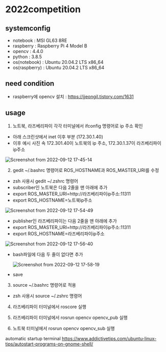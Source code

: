 # 2022competition

## systemconfig
* notebook : MSI GL63 8RE
* raspberry : Raspberry Pi 4 Model B
* opencv : 4.4.0
* python : 3.8.5
* os(notebook) : Ubuntu 20.04.2 LTS x86_64
* os(raspberry) : Ubuntu 20.04.2 LTS x86_64

## need condition
* raspberry에 opencv 설치 : https://jjeongil.tistory.com/1631
  
## usage
1. 노트북, 라즈베리파이 각각 터미널에서 ifconfig 명령어로 ip 주소 확인
  * 아래 스크린샷에서 inet 이후 부분 (172.30.1.40)
  * 이후 예시 사진 속 172.301.40이 노트북의 ip 주소, 172.30.1.37이 라즈베리파이 ip주소

![Screenshot from 2022-09-12 17-45-14](https://user-images.githubusercontent.com/52230120/189611200-3ce63097-04f4-44eb-8d5a-1e6ba4b1f258.png)

2. gedit ~/.bashrc 명령어로 ROS_HOSTNAME과 ROS_MASTER_URI를 수정
  * zsh 사용시 gedit ~/.zshrc 명령어
  * subscriber인 노트북은 다음 2줄을 맨 아래에 추가
  * export ROS_MASTER_URI=http://라즈베리파이ip주소:11311
  * export ROS_HOSTNAME=노트북ip주소
  
![Screenshot from 2022-09-12 17-54-49](https://user-images.githubusercontent.com/52230120/189613222-004482e1-9530-465f-9834-9b55d1205bf3.png)

  * publisher인 라즈베리파이는 다음 2줄을 맨 아래에 추가
  * export ROS_MASTER_URI=http://라즈베리파이ip주소:11311
  * export ROS_HOSTNAME=라즈베리파이ip주소
   
![Screenshot from 2022-09-12 17-56-40](https://user-images.githubusercontent.com/52230120/189613599-ca9642d9-e130-4d62-91ef-2ab242a373a1.png)
  
  * bash파일에 다음 두 줄이 없다면 추가
  
    ![Screenshot from 2022-09-12 17-58-19](https://user-images.githubusercontent.com/52230120/189613983-b4ee9f6a-fbb8-4ae2-98cf-82e7d8451a36.png)

  * save

3. source ~/.bashrc 명령어로 적용
  * zsh 사용시 source ~/.zshrc 명령어
 
4. 라즈베리파이 터미널에서 roscore 실행

5. 라즈베리파이 터미널에서 rosrun opencv opencv_pub 실행

6. 노트북 터미널에서 rosrun opencv opencv_sub 실행


automatic startup terminal
https://www.addictivetips.com/ubuntu-linux-tips/autostart-programs-on-gnome-shell/



